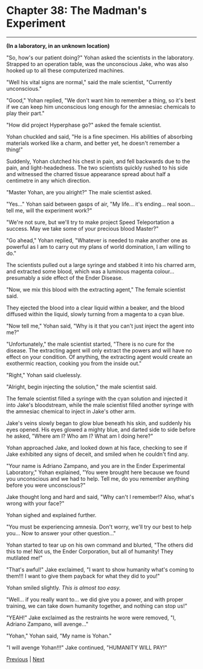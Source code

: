 # Chapter 38: The Madman's Experiment
---

**(In a laboratory, in an unknown location)**

"So, how's our patient doing?" Yohan asked the scientists in the laboratory. Strapped to an operation table, was the unconscious Jake, who was also hooked up to all these computerized machines.

"Well his vital signs are normal," said the male scientist, "Currently unconscious."

"Good," Yohan replied, "We don't want him to remember a thing, so it's best if we can keep him unconscious long enough for the amnesiac chemicals to play their part."

"How did project Hyperphase go?" asked the female scientist.

Yohan chuckled and said, "He is a fine specimen. His abilities of absorbing materials worked like a charm, and better yet, he doesn't remember a thing!"

Suddenly, Yohan clutched his chest in pain, and fell backwards due to the pain, and light-headedness. The two scientists quickly rushed to his side and witnessed the charred tissue appearance spread about half a centimetre in any which direction.

"Master Yohan, are you alright?" The male scientist asked.

"Yes..." Yohan said between gasps of air, "My life... it's ending... real soon... tell me, will the experiment work?"

"We're not sure, but we'll try to make project Speed Teleportation a success. May we take some of your precious blood Master?"

"Go ahead," Yohan replied, "Whatever is needed to make another one as powerful as I am to carry out my plans of world domination, I am willing to do."

The scientists pulled out a large syringe and stabbed it into his charred arm, and extracted some blood, which was a luminous magenta colour... presumably a side effect of the Ender Disease.

"Now, we mix this blood with the extracting agent," The female scientist said.

They ejected the blood into a clear liquid within a beaker, and the blood diffused within the liquid, slowly turning from a magenta to a cyan blue.

"Now tell me," Yohan said, "Why is it that you can't just inject the agent into me?"

"Unfortunately," the male scientist started, "There is no cure for the disease. The extracting agent will only extract the powers and will have no effect on your condition. Of anything, the extracting agent would create an exothermic reaction, cooking you from the inside out."

"Right," Yohan said cluelessly.

"Alright, begin injecting the solution," the male scientist said.

The female scientist filled a syringe with the cyan solution and injected it into Jake's bloodstream, while the male scientist filled another syringe with the amnesiac chemical to inject in Jake's other arm.

Jake's veins slowly began to glow blue beneath his skin, and suddenly his eyes opened. His eyes glowed a mighty blue, and darted side to side before he asked, "Where am I? Who am I? What am I doing here?"

Yohan approached Jake, and looked down at his face, checking to see if Jake exhibited any signs of deceit, and smiled when he couldn't find any.

"Your name is Adriano Zampano, and you are in the Ender Experimental Laboratory," Yohan explained, "You were brought here because we found you unconscious and we had to help. Tell me, do you remember anything before you were unconscious?"

Jake thought long and hard and said, "Why can't I remember!? Also, what's wrong with your face?"

Yohan sighed and explained further.

"You must be experiencing amnesia. Don't worry, we'll try our best to help you... Now to answer your other question..."

Yohan started to tear up on his own command and blurted, "The others did this to me! Not us, the Ender Corporation, but all of humanity! They mutilated me!"

"That's awful!" Jake exclaimed, "I want to show humanity what's coming to them!!! I want to give them payback for what they did to you!"

Yohan smiled slightly. *This is almost too easy.*

"Well... if you really want to... we did give you a power, and with proper training, we can take down humanity together, and nothing can stop us!"

"YEAH!" Jake exclaimed as the restraints he wore were removed, "I, Adriano Zampano, will avenge..."

"Yohan," Yohan said, "My name is Yohan."

"I will avenge Yohan!!!" Jake continued, "HUMANITY WILL PAY!"

[Previous](https://lemurkolachnik.github.io/Legend-of-Lemur/pages/book_1_chapters/37) | [Next](https://lemurkolachnik.github.io/Legend-of-Lemur/pages/book_1_chapters/39)

